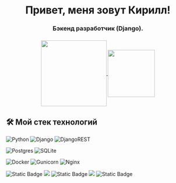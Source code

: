 <h1 align="center" class="heading-element" dir="auto">Привет, меня зовут Кирилл! </h1>
<h3 align="center" class="heading-element" dir="auto">
  Бэкенд разработчик (Django).
</h3>

<h3 align="center" class="heading-element" dir="auto">
  <a href="https://github.com/anuraghazra/convoychat">
    <img height=180 align="center" src="https://github-readme-stats.vercel.app/api/top-langs?username=ImTkN&layout=compact&langs_count=4&hide=javascript,css&theme=radical" />
  </a>
  <a href="https://github.com/anuraghazra/github-readme-stats">
    <img height=129 align="center" src="https://github-readme-stats.vercel.app/api?username=ImTkN&hide=stars,prs,issues,contribs&rank_icon=github&custom_title=My+GitHub+Stats&theme=radical" />
  </a>
</h3>

## 🛠 Мой стек технологий
![Python](https://img.shields.io/badge/python-3670A0?style=for-the-badge&logo=python&logoColor=ffdd54)
![Django](https://img.shields.io/badge/django-%23092E20.svg?style=for-the-badge&logo=django&logoColor=white)
![DjangoREST](https://img.shields.io/badge/DJANGO-REST-ff1709?style=for-the-badge&logo=django&logoColor=white&color=ff1709&labelColor=gray)

![Postgres](https://img.shields.io/badge/postgres-%23316192.svg?style=for-the-badge&logo=postgresql&logoColor=white)
![SQLite](https://img.shields.io/badge/sqlite-%2307405e.svg?style=for-the-badge&logo=sqlite&logoColor=white)

![Docker](https://img.shields.io/badge/docker-%230db7ed.svg?style=for-the-badge&logo=docker&logoColor=white)
![Gunicorn](https://img.shields.io/badge/gunicorn-%298729.svg?style=for-the-badge&logo=gunicorn&logoColor=white)
![Nginx](https://img.shields.io/badge/nginx-%23009639.svg?style=for-the-badge&logo=nginx&logoColor=white)

![Static Badge](https://img.shields.io/badge/Git-red?style=for-the-badge&logo=git&logoColor=white) <img src="https://img.shields.io/badge/ubuntu-black?style=for-the-badge&logo=ubuntu&logoColor=white" />
![Static Badge](https://img.shields.io/badge/github-g?style=for-the-badge&logo=github&logoColor=white&labelColor=black&color=black) <img src="https://img.shields.io/badge/postman-black?style=for-the-badge&logo=postman&logoColor=white" />
![Static Badge](https://img.shields.io/badge/github_action-g?style=for-the-badge&logo=github%20actions&logoColor=blue&labelColor=white&color=white)
 
